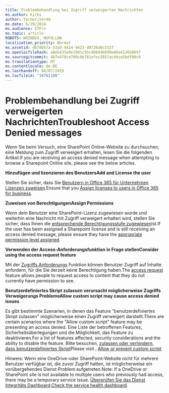 ```yaml
---
title: Problembehandlung bei Zugriff verweigerten Nachrichten
ms.author: kirks
author: Techwriter40
ms.date: 6/29/2018
ms.audience: ITPro
ms.topic: article
ROBOTS: NOINDEX, NOFOLLOW
localization_priority: Normal
ms.assetid: d678b57a-53ad-4414-9423-d8726a0c532f
ms.openlocfilehash: a8eb435e9e19d1c5bcdb694b899e09a4126b8697
ms.sourcegitcommit: 4b7e478ce700c0b781efec3857ac4dce5bdf00c6
ms.translationtype: MT
ms.contentlocale: de-DE
ms.lasthandoff: 06/07/2019
ms.locfileid: "34761188"
---
```

# <a name="troubleshoot-access-denied-messages"></a><span data-ttu-id="b118f-102">Problembehandlung bei Zugriff verweigerten Nachrichten</span><span class="sxs-lookup"><span data-stu-id="b118f-102">Troubleshoot Access Denied messages</span></span>

<span data-ttu-id="b118f-103">Wenn Sie beim Versuch, eine SharePoint Online-Website zu durchsuchen, eine Meldung zum Zugriff verweigert erhalten, lesen Sie die folgenden Artikel.</span><span class="sxs-lookup"><span data-stu-id="b118f-103">If you are receiving an access denied message when attempting to browse a Sharepoint Online site, please see the below articles.</span></span>

<span data-ttu-id="b118f-104">**Hinzufügen und lizenzieren des Benutzers**</span><span class="sxs-lookup"><span data-stu-id="b118f-104">**Add and License the user**</span></span>

<span data-ttu-id="b118f-105">Stellen Sie sicher, dass Sie [Benutzern in Office 365 für Unternehmen Lizenzen zuweisen](https://docs.microsoft.com/office365/admin/subscriptions-and-billing/assign-licenses-to-users?view=o365-worldwide&amp;tabs=One).</span><span class="sxs-lookup"><span data-stu-id="b118f-105">Ensure that you [Assign licenses to users in Office 365 for business](https://docs.microsoft.com/office365/admin/subscriptions-and-billing/assign-licenses-to-users?view=o365-worldwide&amp;tabs=One).</span></span>

<span data-ttu-id="b118f-106">**Zuweisen von Berechtigungen**</span><span class="sxs-lookup"><span data-stu-id="b118f-106">**Assign Permissions**</span></span>

<span data-ttu-id="b118f-107">Wenn dem Benutzer eine SharePoint-Lizenz zugewiesen wurde und weiterhin eine Nachricht mit Zugriff verweigert erhalten wird, stellen Sie sicher, dass Ihnen die [entsprechende Berechtigungsstufe zugewiesen](https://docs.microsoft.com/sharepoint/understanding-permission-levels)ist.</span><span class="sxs-lookup"><span data-stu-id="b118f-107">If the user has been assigned a Sharepoint license and is still receiving an access denied message, please ensure they have the [appropriate permission level assigned](https://docs.microsoft.com/sharepoint/understanding-permission-levels).</span></span>

<span data-ttu-id="b118f-108">**Verwenden der Access-Anforderungsfunktion in Frage stellen**</span><span class="sxs-lookup"><span data-stu-id="b118f-108">**Consider using the access request feature**</span></span>

<span data-ttu-id="b118f-109">Mit der [Zugriffs Anforderungs](https://support.office.com/article/Set-up-and-manage-access-requests-94B26E0B-2822-49D4-929A-8455698654B3) Funktion können Benutzer Zugriff auf Inhalte anfordern, für die Sie derzeit keine Berechtigung haben.</span><span class="sxs-lookup"><span data-stu-id="b118f-109">The [access request](https://support.office.com/article/Set-up-and-manage-access-requests-94B26E0B-2822-49D4-929A-8455698654B3) feature allows people to request access to content that they do not currently have permission to see.</span></span> 

<span data-ttu-id="b118f-110">**Benutzerdefiniertes Skript zulassen verursacht möglicherweise Zugriffs Verweigerungs Probleme**</span><span class="sxs-lookup"><span data-stu-id="b118f-110">**Allow custom script may cause access denied issues**</span></span>

<span data-ttu-id="b118f-111">Es gibt bestimmte Szenarien, in denen das Feature "benutzerdefiniertes Skript zulassen" möglicherweise einen Zugriff verweigert darstellt.</span><span class="sxs-lookup"><span data-stu-id="b118f-111">There are certain scenarios where the "Allow custom script" feature may be presenting an access denied.</span></span> <span data-ttu-id="b118f-112">Eine Liste der betroffenen Features, Sicherheitsüberlegungen und die Möglichkeit, das Feature zu deaktivieren.</span><span class="sxs-lookup"><span data-stu-id="b118f-112">For a list of features affected, security considerations and the ability to disable the feature.</span></span> <span data-ttu-id="b118f-113">Bitte besuchen, [zulassen oder verhindern, dass benutzerdefiniertes Skript](https://docs.microsoft.com/sharepoint/allow-or-prevent-custom-script)</span><span class="sxs-lookup"><span data-stu-id="b118f-113">Please visit , [Allow or prevent custom script](https://docs.microsoft.com/sharepoint/allow-or-prevent-custom-script)</span></span>

<span data-ttu-id="b118f-114">Hinweis: Wenn eine OneDrive-oder SharePoint-Website nicht für mehrere Benutzer verfügbar ist, die zuvor Zugriff hatten, ist möglicherweise ein vorübergehendes Dienst Problem aufgetreten.</span><span class="sxs-lookup"><span data-stu-id="b118f-114">Note: If a OneDrive or SharePoint site is not available to multiple users who previously had access, there may be a temporary service issue.</span></span> <span data-ttu-id="b118f-115">[Überprüfen Sie das Dienst Integritäts Dashboard](https://portal.office.com/adminportal/home#/servicehealth).</span><span class="sxs-lookup"><span data-stu-id="b118f-115">[Check the service health dashboard](https://portal.office.com/adminportal/home#/servicehealth).</span></span>


  


